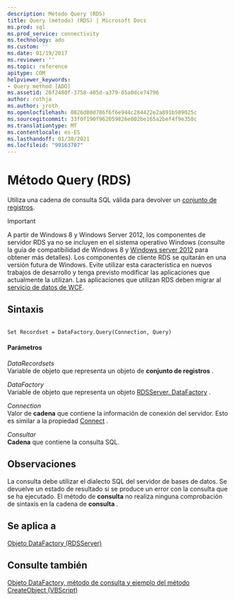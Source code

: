 ```yaml
---
description: Método Query (RDS)
title: Query (método) (RDS) | Microsoft Docs
ms.prod: sql
ms.prod_service: connectivity
ms.technology: ado
ms.custom: ''
ms.date: 01/19/2017
ms.reviewer: ''
ms.topic: reference
apitype: COM
helpviewer_keywords:
- Query method [ADO]
ms.assetid: 20f2480f-3758-405d-a379-05a0dce74796
author: rothja
ms.author: jroth
ms.openlocfilehash: 0826d80d786f6f6e944c284422e2a891b509025c
ms.sourcegitcommit: 33f0f190f962059826e002be165a2bef4f9e350c
ms.translationtype: MT
ms.contentlocale: es-ES
ms.lasthandoff: 01/30/2021
ms.locfileid: "99163707"
---
```

# <a name="query-method-rds"></a>Método Query (RDS)
Utiliza una cadena de consulta SQL válida para devolver un [conjunto de registros](../ado-api/recordset-object-ado.md).  
  
> [!IMPORTANT]
>  A partir de Windows 8 y Windows Server 2012, los componentes de servidor RDS ya no se incluyen en el sistema operativo Windows (consulte la guía de compatibilidad de Windows 8 y [Windows server 2012](https://www.microsoft.com/download/details.aspx?id=27416) para obtener más detalles). Los componentes de cliente RDS se quitarán en una versión futura de Windows. Evite utilizar esta característica en nuevos trabajos de desarrollo y tenga previsto modificar las aplicaciones que actualmente la utilizan. Las aplicaciones que utilizan RDS deben migrar al [servicio de datos de WCF](/dotnet/framework/wcf/).  
  
## <a name="syntax"></a>Sintaxis  
  
```  
  
Set Recordset = DataFactory.Query(Connection, Query)  
```  
  
#### <a name="parameters"></a>Parámetros  
 *DataRecordsets*  
 Variable de objeto que representa un objeto de **conjunto de registros** .  
  
 *DataFactory*  
 Variable de objeto que representa un objeto [RDSServer. DataFactory](./datafactory-object-rdsserver.md) .  
  
 *Connection*  
 Valor de **cadena** que contiene la información de conexión del servidor. Esto es similar a la propiedad [Connect](./connect-property-rds.md) .  
  
 *Consultar*  
 **Cadena** que contiene la consulta SQL.  
  
## <a name="remarks"></a>Observaciones  
 La consulta debe utilizar el dialecto SQL del servidor de bases de datos. Se devuelve un estado de resultado si se produce un error con la consulta que se ha ejecutado. El método de **consulta** no realiza ninguna comprobación de sintaxis en la cadena de **consulta** .  
  
## <a name="applies-to"></a>Se aplica a  
 [Objeto DataFactory (RDSServer)](./datafactory-object-rdsserver.md)  
  
## <a name="see-also"></a>Consulte también  
 [Objeto DataFactory, método de consulta y ejemplo del método CreateObject (VBScript)](./datafactory-object-query-method-and-createobject-method-example-vbscript.md)